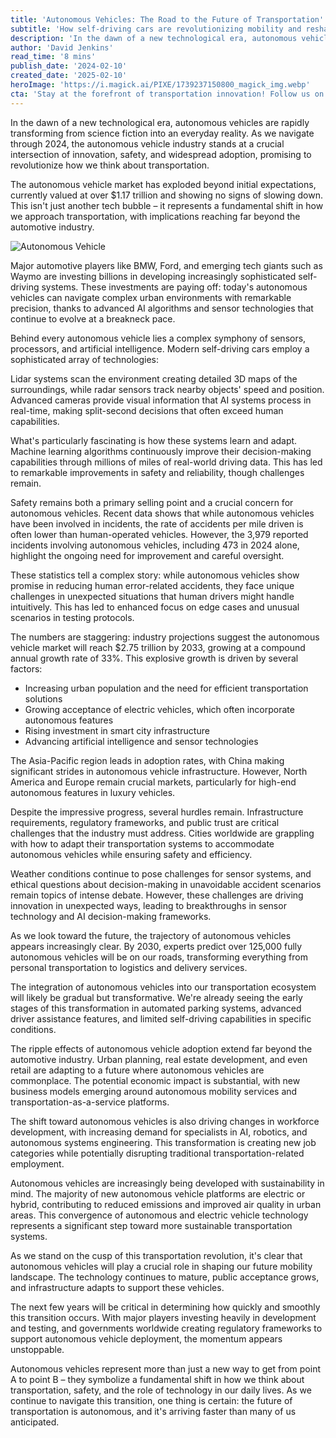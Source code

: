 ```yaml
---
title: 'Autonomous Vehicles: The Road to the Future of Transportation'
subtitle: 'How self-driving cars are revolutionizing mobility and reshaping our transportation future'
description: 'In the dawn of a new technological era, autonomous vehicles are rapidly transforming from science fiction into an everyday reality. This article explores the advancements, challenges, and future of autonomous vehicle technology, highlighting key players and market growth.'
author: 'David Jenkins'
read_time: '8 mins'
publish_date: '2024-02-10'
created_date: '2025-02-10'
heroImage: 'https://i.magick.ai/PIXE/1739237150800_magick_img.webp'
cta: 'Stay at the forefront of transportation innovation! Follow us on LinkedIn at MagickAI for regular updates and cutting-edge insights into autonomous vehicles and AI technology.'
---
```


In the dawn of a new technological era, autonomous vehicles are rapidly transforming from science fiction into an everyday reality. As we navigate through 2024, the autonomous vehicle industry stands at a crucial intersection of innovation, safety, and widespread adoption, promising to revolutionize how we think about transportation.

The autonomous vehicle market has exploded beyond initial expectations, currently valued at over $1.17 trillion and showing no signs of slowing down. This isn't just another tech bubble – it represents a fundamental shift in how we approach transportation, with implications reaching far beyond the automotive industry.

![Autonomous Vehicle](https://i.magick.ai/PIXE/1739237150800_magick_img.webp)

Major automotive players like BMW, Ford, and emerging tech giants such as Waymo are investing billions in developing increasingly sophisticated self-driving systems. These investments are paying off: today's autonomous vehicles can navigate complex urban environments with remarkable precision, thanks to advanced AI algorithms and sensor technologies that continue to evolve at a breakneck pace.

Behind every autonomous vehicle lies a complex symphony of sensors, processors, and artificial intelligence. Modern self-driving cars employ a sophisticated array of technologies:

Lidar systems scan the environment creating detailed 3D maps of the surroundings, while radar sensors track nearby objects' speed and position. Advanced cameras provide visual information that AI systems process in real-time, making split-second decisions that often exceed human capabilities.

What's particularly fascinating is how these systems learn and adapt. Machine learning algorithms continuously improve their decision-making capabilities through millions of miles of real-world driving data. This has led to remarkable improvements in safety and reliability, though challenges remain.

Safety remains both a primary selling point and a crucial concern for autonomous vehicles. Recent data shows that while autonomous vehicles have been involved in incidents, the rate of accidents per mile driven is often lower than human-operated vehicles. However, the 3,979 reported incidents involving autonomous vehicles, including 473 in 2024 alone, highlight the ongoing need for improvement and careful oversight.

These statistics tell a complex story: while autonomous vehicles show promise in reducing human error-related accidents, they face unique challenges in unexpected situations that human drivers might handle intuitively. This has led to enhanced focus on edge cases and unusual scenarios in testing protocols.

The numbers are staggering: industry projections suggest the autonomous vehicle market will reach $2.75 trillion by 2033, growing at a compound annual growth rate of 33%. This explosive growth is driven by several factors:

- Increasing urban population and the need for efficient transportation solutions
- Growing acceptance of electric vehicles, which often incorporate autonomous features
- Rising investment in smart city infrastructure
- Advancing artificial intelligence and sensor technologies

The Asia-Pacific region leads in adoption rates, with China making significant strides in autonomous vehicle infrastructure. However, North America and Europe remain crucial markets, particularly for high-end autonomous features in luxury vehicles.

Despite the impressive progress, several hurdles remain. Infrastructure requirements, regulatory frameworks, and public trust are critical challenges that the industry must address. Cities worldwide are grappling with how to adapt their transportation systems to accommodate autonomous vehicles while ensuring safety and efficiency.

Weather conditions continue to pose challenges for sensor systems, and ethical questions about decision-making in unavoidable accident scenarios remain topics of intense debate. However, these challenges are driving innovation in unexpected ways, leading to breakthroughs in sensor technology and AI decision-making frameworks.

As we look toward the future, the trajectory of autonomous vehicles appears increasingly clear. By 2030, experts predict over 125,000 fully autonomous vehicles will be on our roads, transforming everything from personal transportation to logistics and delivery services.

The integration of autonomous vehicles into our transportation ecosystem will likely be gradual but transformative. We're already seeing the early stages of this transformation in automated parking systems, advanced driver assistance features, and limited self-driving capabilities in specific conditions.

The ripple effects of autonomous vehicle adoption extend far beyond the automotive industry. Urban planning, real estate development, and even retail are adapting to a future where autonomous vehicles are commonplace. The potential economic impact is substantial, with new business models emerging around autonomous mobility services and transportation-as-a-service platforms.

The shift toward autonomous vehicles is also driving changes in workforce development, with increasing demand for specialists in AI, robotics, and autonomous systems engineering. This transformation is creating new job categories while potentially disrupting traditional transportation-related employment.

Autonomous vehicles are increasingly being developed with sustainability in mind. The majority of new autonomous vehicle platforms are electric or hybrid, contributing to reduced emissions and improved air quality in urban areas. This convergence of autonomous and electric vehicle technology represents a significant step toward more sustainable transportation systems.

As we stand on the cusp of this transportation revolution, it's clear that autonomous vehicles will play a crucial role in shaping our future mobility landscape. The technology continues to mature, public acceptance grows, and infrastructure adapts to support these vehicles.

The next few years will be critical in determining how quickly and smoothly this transition occurs. With major players investing heavily in development and testing, and governments worldwide creating regulatory frameworks to support autonomous vehicle deployment, the momentum appears unstoppable.

Autonomous vehicles represent more than just a new way to get from point A to point B – they symbolize a fundamental shift in how we think about transportation, safety, and the role of technology in our daily lives. As we continue to navigate this transition, one thing is certain: the future of transportation is autonomous, and it's arriving faster than many of us anticipated.